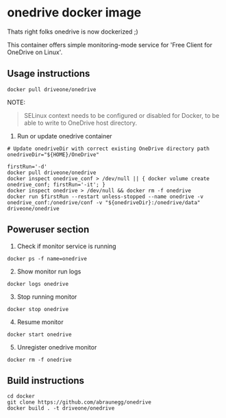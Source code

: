 # onedrive docker image

Thats right folks onedrive is now dockerized ;)

This container offers simple monitoring-mode service for 'Free Client for OneDrive on Linux'.

## Usage instructions
```
docker pull driveone/onedrive
```
NOTE:
> SELinux context needs to be configured or disabled for Docker, to be able to write to OneDrive host directory.


1. Run or update onedrive container
```
# Update onedriveDir with correct existing OneDrive directory path
onedriveDir="${HOME}/OneDrive"

firstRun='-d'
docker pull driveone/onedrive
docker inspect onedrive_conf > /dev/null || { docker volume create onedrive_conf; firstRun='-it'; }
docker inspect onedrive > /dev/null && docker rm -f onedrive
docker run $firstRun --restart unless-stopped --name onedrive -v onedrive_conf:/onedrive/conf -v "${onedriveDir}:/onedrive/data" driveone/onedrive
```

## Poweruser section
1. Check if monitor service is running
```
docker ps -f name=onedrive
```
2. Show monitor run logs
```
docker logs onedrive
```
3. Stop running monitor
```
docker stop onedrive
```
4. Resume monitor
```
docker start onedrive
```
5. Unregister onedrive monitor
```
docker rm -f onedrive
```

## Build instructions
```
cd docker
git clone https://github.com/abraunegg/onedrive
docker build . -t driveone/onedrive
```

